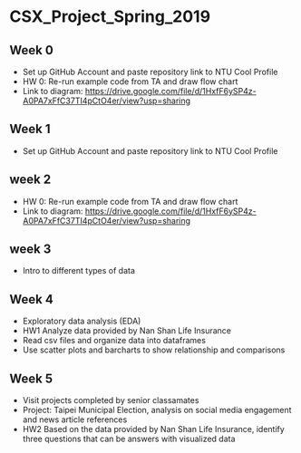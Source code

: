 
# CSX_Project_Spring_2019

## Week 0
- Set up GitHub Account and paste repository link to NTU Cool Profile
- HW 0: Re-run example code from TA and draw flow chart 
- Link to diagram: https://drive.google.com/file/d/1HxfF6ySP4z-A0PA7xFfC37TI4pCtO4er/view?usp=sharing


## Week 1
- Set up GitHub Account and paste repository link to NTU Cool Profile

## week 2
- HW 0: Re-run example code from TA and draw flow chart 
- Link to diagram: https://drive.google.com/file/d/1HxfF6ySP4z-A0PA7xFfC37TI4pCtO4er/view?usp=sharing

## week 3
- Intro to different types of data

## Week 4
- Exploratory data analysis (EDA)
- HW1 Analyze data provided by Nan Shan Life Insurance
- Read csv files and organize data into dataframes
- Use scatter plots and barcharts to show relationship and comparisons

## Week 5
- Visit projects completed by senior classamates
- Project: Taipei Municipal Election, analysis on social media engagement and news article references
- HW2 Based on the data provided by Nan Shan Life Insurance, identify three questions that can be answers with visualized data
